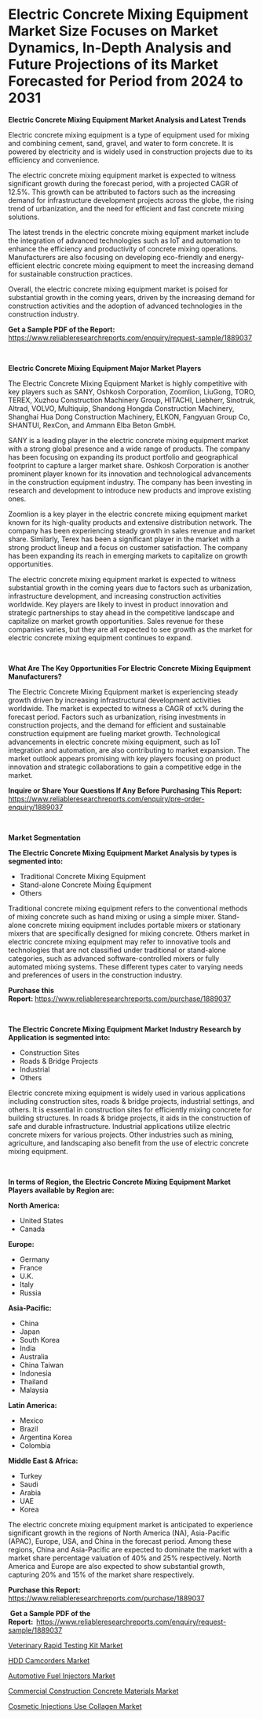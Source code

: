 <p><h1>Electric Concrete Mixing Equipment Market Size Focuses on Market Dynamics, In-Depth Analysis and Future Projections of its Market Forecasted for Period from 2024 to 2031</h1></p><p><strong>Electric Concrete Mixing Equipment Market Analysis and Latest Trends</strong></p>
<p><p>Electric concrete mixing equipment is a type of equipment used for mixing and combining cement, sand, gravel, and water to form concrete. It is powered by electricity and is widely used in construction projects due to its efficiency and convenience.</p><p>The electric concrete mixing equipment market is expected to witness significant growth during the forecast period, with a projected CAGR of 12.5%. This growth can be attributed to factors such as the increasing demand for infrastructure development projects across the globe, the rising trend of urbanization, and the need for efficient and fast concrete mixing solutions.</p><p>The latest trends in the electric concrete mixing equipment market include the integration of advanced technologies such as IoT and automation to enhance the efficiency and productivity of concrete mixing operations. Manufacturers are also focusing on developing eco-friendly and energy-efficient electric concrete mixing equipment to meet the increasing demand for sustainable construction practices.</p><p>Overall, the electric concrete mixing equipment market is poised for substantial growth in the coming years, driven by the increasing demand for construction activities and the adoption of advanced technologies in the construction industry.</p></p>
<p><strong>Get a Sample PDF of the Report:&nbsp;</strong> <a href="https://www.reliableresearchreports.com/enquiry/request-sample/1889037">https://www.reliableresearchreports.com/enquiry/request-sample/1889037</a></p>
<p>&nbsp;</p>
<p><strong>Electric Concrete Mixing Equipment Major Market Players</strong></p>
<p><p>The Electric Concrete Mixing Equipment Market is highly competitive with key players such as SANY, Oshkosh Corporation, Zoomlion, LiuGong, TORO, TEREX, Xuzhou Construction Machinery Group, HITACHI, Liebherr, Sinotruk, Altrad, VOLVO, Multiquip, Shandong Hongda Construction Machinery, Shanghai Hua Dong Construction Machinery, ELKON, Fangyuan Group Co, SHANTUI, RexCon, and Ammann Elba Beton GmbH.</p><p>SANY is a leading player in the electric concrete mixing equipment market with a strong global presence and a wide range of products. The company has been focusing on expanding its product portfolio and geographical footprint to capture a larger market share. Oshkosh Corporation is another prominent player known for its innovation and technological advancements in the construction equipment industry. The company has been investing in research and development to introduce new products and improve existing ones.</p><p>Zoomlion is a key player in the electric concrete mixing equipment market known for its high-quality products and extensive distribution network. The company has been experiencing steady growth in sales revenue and market share. Similarly, Terex has been a significant player in the market with a strong product lineup and a focus on customer satisfaction. The company has been expanding its reach in emerging markets to capitalize on growth opportunities.</p><p>The electric concrete mixing equipment market is expected to witness substantial growth in the coming years due to factors such as urbanization, infrastructure development, and increasing construction activities worldwide. Key players are likely to invest in product innovation and strategic partnerships to stay ahead in the competitive landscape and capitalize on market growth opportunities. Sales revenue for these companies varies, but they are all expected to see growth as the market for electric concrete mixing equipment continues to expand.</p></p>
<p>&nbsp;</p>
<p><strong>What Are The Key Opportunities For Electric Concrete Mixing Equipment Manufacturers?</strong></p>
<p><p>The Electric Concrete Mixing Equipment market is experiencing steady growth driven by increasing infrastructural development activities worldwide. The market is expected to witness a CAGR of xx% during the forecast period. Factors such as urbanization, rising investments in construction projects, and the demand for efficient and sustainable construction equipment are fueling market growth. Technological advancements in electric concrete mixing equipment, such as IoT integration and automation, are also contributing to market expansion. The market outlook appears promising with key players focusing on product innovation and strategic collaborations to gain a competitive edge in the market.</p></p>
<p><strong>Inquire or Share Your Questions If Any Before Purchasing This Report:</strong> <a href="https://www.reliableresearchreports.com/enquiry/pre-order-enquiry/1889037">https://www.reliableresearchreports.com/enquiry/pre-order-enquiry/1889037</a></p>
<p>&nbsp;</p>
<p><strong>Market Segmentation</strong></p>
<p><strong>The Electric Concrete Mixing Equipment Market Analysis by types is segmented into:</strong></p>
<p><ul><li>Traditional Concrete Mixing Equipment</li><li>Stand-alone Concrete Mixing Equipment</li><li>Others</li></ul></p>
<p><p>Traditional concrete mixing equipment refers to the conventional methods of mixing concrete such as hand mixing or using a simple mixer. Stand-alone concrete mixing equipment includes portable mixers or stationary mixers that are specifically designed for mixing concrete. Others market in electric concrete mixing equipment may refer to innovative tools and technologies that are not classified under traditional or stand-alone categories, such as advanced software-controlled mixers or fully automated mixing systems. These different types cater to varying needs and preferences of users in the construction industry.</p></p>
<p><strong>Purchase this Report:&nbsp;</strong><a href="https://www.reliableresearchreports.com/purchase/1889037">https://www.reliableresearchreports.com/purchase/1889037</a></p>
<p>&nbsp;</p>
<p><strong>The Electric Concrete Mixing Equipment Market Industry Research by Application is segmented into:</strong></p>
<p><ul><li>Construction Sites</li><li>Roads & Bridge Projects</li><li>Industrial</li><li>Others</li></ul></p>
<p><p>Electric concrete mixing equipment is widely used in various applications including construction sites, roads & bridge projects, industrial settings, and others. It is essential in construction sites for efficiently mixing concrete for building structures. In roads & bridge projects, it aids in the construction of safe and durable infrastructure. Industrial applications utilize electric concrete mixers for various projects. Other industries such as mining, agriculture, and landscaping also benefit from the use of electric concrete mixing equipment.</p></p>
<p>&nbsp;</p>
<p><strong>In terms of Region, the Electric Concrete Mixing Equipment Market Players available by Region are:</strong></p>
<p>
    <p> <strong> North America: </strong>
        <ul>
            <li>United States</li>
            <li>Canada</li>
        </ul>
        </p> 
    <p> <strong> Europe: </strong>
        <ul>
            <li>Germany</li>
            <li>France</li>
            <li>U.K.</li>
            <li>Italy</li>
            <li>Russia</li>
        </ul>
        </p> 
    <p> <strong> Asia-Pacific: </strong>
        <ul>
            <li>China</li>
            <li>Japan</li>
            <li>South Korea</li>
            <li>India</li>
            <li>Australia</li>
            <li>China Taiwan</li>
            <li>Indonesia</li>
            <li>Thailand</li>
            <li>Malaysia</li>
        </ul>
        </p> 
    <p> <strong> Latin America: </strong>
        <ul>
            <li>Mexico</li>
            <li>Brazil</li>
            <li>Argentina Korea</li>
            <li>Colombia</li>
        </ul>
        </p> 
    <p> <strong> Middle East & Africa: </strong>
        <ul>
            <li>Turkey</li>
            <li>Saudi</li>
            <li>Arabia</li>
            <li>UAE</li>
            <li>Korea</li>
        </ul>
    </p>
    </p>
<p><p>The electric concrete mixing equipment market is anticipated to experience significant growth in the regions of North America (NA), Asia-Pacific (APAC), Europe, USA, and China in the forecast period. Among these regions, China and Asia-Pacific are expected to dominate the market with a market share percentage valuation of 40% and 25% respectively. North America and Europe are also expected to show substantial growth, capturing 20% and 15% of the market share respectively.</p></p>
<p><strong>Purchase this Report: </strong><a href="https://www.reliableresearchreports.com/purchase/1889037">https://www.reliableresearchreports.com/purchase/1889037</a></p>
<p>&nbsp;<strong>Get a Sample PDF of the Report:&nbsp;&nbsp;</strong><a href="https://www.reliableresearchreports.com/enquiry/request-sample/1889037">https://www.reliableresearchreports.com/enquiry/request-sample/1889037</a></p>
<p><strong></strong></p>
<p><p><a href="https://angry-finch-aaf.notion.site/Veterinary-Rapid-Testing-Kit-Market-Offer-Valuable-Insights-into-Market-Size-Market-Share-Market-T-1237502035d8414eaa18a10ef85d2f55">Veterinary Rapid Testing Kit Market</a></p><p><a href="https://view.publitas.com/reportprime-1/hdd-camcorders-market-size-growth-and-forecast-from-2024-2031/">HDD Camcorders Market</a></p><p><a href="https://view.publitas.com/reportprime-1/automotive-fuel-injectors-market-size-growth-outlook-from-2024-to-2031-projecting-at-markets-trends-analysis-by-application-regional-outlook-and-revenue/">Automotive Fuel Injectors Market</a></p><p><a href="https://github.com/peachesmcdowel1/Market-Research-Report-List-1/blob/main/commercial-construction-concrete-materials-market.md">Commercial Construction Concrete Materials Market</a></p><p><a href="https://github.com/redneck06/Market-Research-Report-List-2/blob/main/cosmetic-injections-use-collagen-market.md">Cosmetic Injections Use Collagen Market</a></p></p>